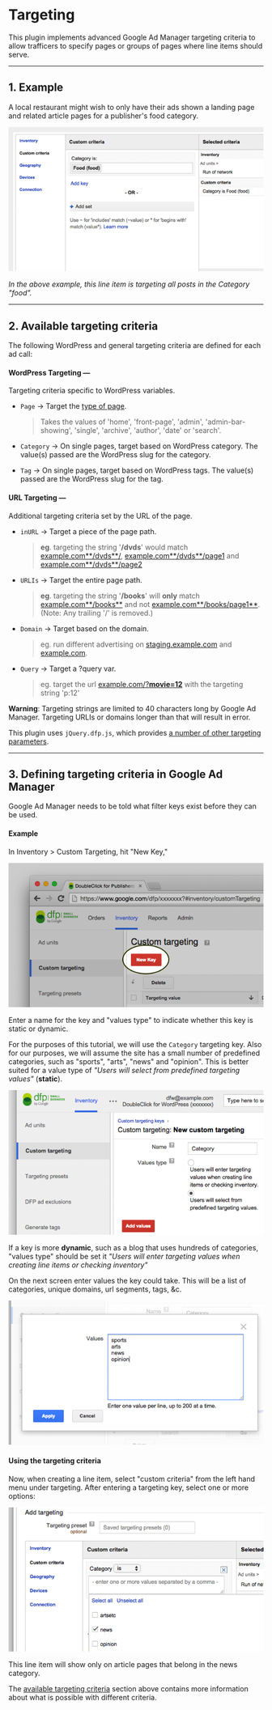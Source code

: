 # Targeting

This plugin implements advanced Google Ad Manager targeting criteria to allow trafficers to specify pages or groups of pages where line items should serve.

* * *

## 1. Example

A local restaurant might wish to only have their ads shown a landing page and related article pages for a publisher's food category.

![Screenshot](img/targeting.png)

_In the above example, this line item is targeting all posts in the Category "food"._

* * *

## 2. Available targeting criteria

The following WordPress and general targeting criteria are defined for each ad call:

#### WordPress Targeting —

Targeting criteria specific to WordPress variables.

 - `Page` → Target the [type of page](http://codex.wordpress.org/Conditional_Tags).

 	> Takes the values of 'home', 'front-page', 'admin', 'admin-bar-showing', 'single', 'archive', 'author', 'date' or 'search'. 

 - `Category` → On single pages, target based on WordPress category. The value(s) passed are the WordPress slug for the category.

  > 
 
 - `Tag` → On single pages, target based on WordPress tags. The value(s) passed are the WordPress slug for the tag.

#### URL Targeting —

Additional targeting criteria set by the URL of the page.

 - `inURL` → Target a piece of the page path.

	> __eg__. targeting the string '__/dvds__' would match [example.com**/dvds**/](http://example.com/dvds/), [example.com**/dvds**/page1](http://example.com/dvds/page1) and [example.com**/dvds**/page2](http://example.com/dvds/page2)

 - `URLIs` → Target the entire page path.

	> __eg__. targeting the string '__/books__' will **only** match [example.com**/books**](http://example.com/books/) and not [example.com**/books/page1**](http://example.com/books/page1). (Note: Any trailing '/' is removed.)

 - `Domain` → Target based on the domain.

	> eg. run different advertising on [staging.example.com](http://staging.example.com) and [example.com](http://example.com).

 - `Query` → Target a ?query var.

	> eg. target the url [example.com/?**movie=12**](http://example.com/news/) with the targeting string 'p:12'

__Warning__: Targeting strings are limited to 40 characters long by Google Ad Manager. Targeting URLIs or domains longer than that will result in error.

This plugin uses `jQuery.dfp.js`, which provides [a number of other targeting parameters](https://github.com/coop182/jquery.dfp.js#default-url-targeting).

* * *

## 3. Defining targeting criteria in Google Ad Manager

Google Ad Manager needs to be told what filter keys exist before they can be used.

#### Example

In Inventory > Custom Targeting, hit "New Key," 

![screenshot](img/create-key.png)

Enter a name for the key and "values type" to indicate whether this key is static or dynamic.

For the purposes of this tutorial, we will use the `Category` targeting key. Also for our purposes, we will assume the site has a small number of predefined categories, such as "sports", "arts", "news" and "opinion". This is better suited for a value type of _"Users will select from predefined targeting values"_ (__static__).

![screenshot](img/name-key.png)

If a key is more __dynamic__, such as a blog that uses hundreds of categories, "values type" should be set it _"Users will enter targeting values when creating line items or checking inventory"_

On the next screen enter values the key could take. This will be a list of categories, unique domains, url segments, tags, &c.

![screenshot](img/key-values.png)

#### Using the targeting criteria

Now, when creating a line item, select "custom criteria" from the left hand menu under targeting. After entering a targeting key, select one or more options:

![screenshot](img/custom-criteria.png)

This line item will show only on article pages that belong in the news category. 

The [available targeting criteria](#2-available-targeting-criteria) section above contains more information about what is possible with different criteria.


